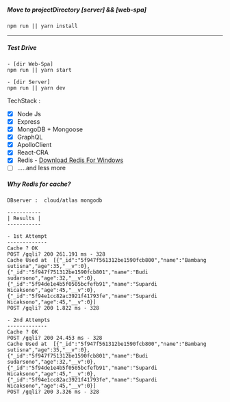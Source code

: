 ##### Move to projectDirectory [server] && [web-spa]

```
npm run || yarn install
```

---

##### Test Drive

```
- [dir Web-Spa]
npm run || yarn start

- [dir Server]
npm run || yarn dev
```

TechStack :

- [x] Node Js
- [x] Express
- [x] MongoDB + Mongoose
- [x] GraphQL
- [x] ApolloClient
- [x] React-CRA
- [x] Redis - [Download Redis For Windows](https://www.memurai.com/)
- [ ] .....and less more

##### Why Redis for cache?

```
DBserver :  cloud/atlas mongodb
```

```
-----------
| Results |
-----------

- 1st Attempt
-------------
Cache ? OK
POST /gqli? 200 261.191 ms - 328
Cache Used at  [{"_id":"5f947f561312be1590fcb800","name":"Bambang sutisna","age":35,"__v":0},{"_id":"5f947f751312be1590fcb801","name":"Budi sudarsono","age":32,"__v":0},{"_id":"5f94de1e4b5f0505bcfefb91","name":"Supardi Wicaksono","age":45,"__v":0},{"_id":"5f94e1cc82ac3921f41793fe","name":"Supardi Wicaksono","age":45,"__v":0}]
POST /gqli? 200 1.822 ms - 328

- 2nd Attempts
-------------
Cache ? OK
POST /gqli? 200 24.453 ms - 328
Cache Used at  [{"_id":"5f947f561312be1590fcb800","name":"Bambang sutisna","age":35,"__v":0},{"_id":"5f947f751312be1590fcb801","name":"Budi sudarsono","age":32,"__v":0},{"_id":"5f94de1e4b5f0505bcfefb91","name":"Supardi Wicaksono","age":45,"__v":0},{"_id":"5f94e1cc82ac3921f41793fe","name":"Supardi Wicaksono","age":45,"__v":0}]
POST /gqli? 200 3.326 ms - 328
```

